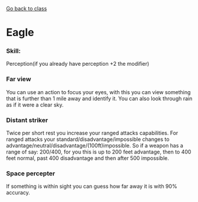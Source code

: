 [Go back to class](airSalior.md)
# Eagle

### Skill: 
Perception(if you already have perception +2 the modifier)

### Far view
You can use an action to focus your eyes, with this you can view something that is further than 1 mile away and identify it. You can also look through rain as if it were a clear sky. 

### Distant striker
Twice per short rest you increase your ranged attacks capabilities.
For ranged attacks your standard/disadvantage/impossible changes to advantage/neutral/disadvantage/(100ft)impossible. So if a weapon has a range of say: 200/400, for you this is up to 200 feet advantage, then to 400 feet normal, past 400 disadvantage and then after 500 impossible.

### Space percepter
If something is within sight you can guess how far away it is with 90% accuracy.
